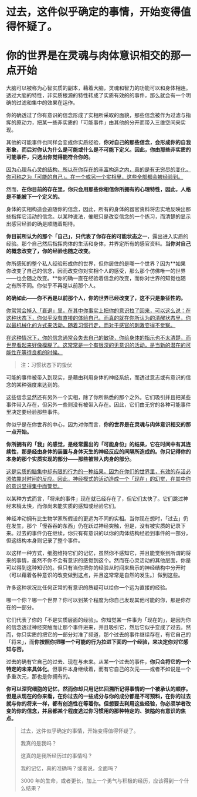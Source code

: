 # 过去，这件似乎确定的事情，开始变得值得怀疑了。

# 你的世界是在灵魂与肉体意识相交的那一点开始

大脑可以被称为心智实质的副本，藉着大脑，灵魂和智力的功能可以和身体相连。透过大脑的特性，非实质根源的特性转成了实质有效的的事件，那么就会有一个明确的过滤和集中的效果在运作。

你的确透过了你有意识的信念形成了实相所采取的面貌，那些信念被作为过滤与指挥的原动力，把某一些非实质的「可能事件」由其他的分开而带入三维空间来实现。

其他的可能事件也同样会变成你实质经验，**你对自己的那些信念，会形成你的自我形象，而后对你认为什么是可能或什么是不可能下定义。因此，你由那些非实质的可能事件，只选出你觉得能符合你的。**

<u>因为心理与心灵的结构，所以在你存在的丰富构造之内，真的是有无穷尽的变化，你可称之为「可能的自己」。在一个或另一个实相里，这些全部都会被经验到。</u>

然而，**在你目前的存在里，你只会用那些你相信你所拥有的心理特性，因此，人格是不能被下一个定义的。**

身体的实相构造会追随你的信念，因此，所有的身体的器官资料将忠实地反映出那些指挥它活动的信念。以某种说法，催眠只是改变信念的一个练习，而清楚的显示出感官经验的确是顺随着期待。

**你目前所认为的那个「自己」，只代表了你存在的可能状态之一**，露出进入实质的经验。那个自己然后指挥肉体的生活和身体，并界定所有的感官资料。**当你对自己的概念改变了，你的经验也随之改变。**

你所感知的整个私人经验形成你的世界，但你居住的是哪一个世界？因为**如果你改变了自己的信念，因而改变你对实相个人的感受，那么那个仿佛唯一的世界——也会随之改变。**你的确一直在经验着信念的改变，而你对世界的知觉也随之有所不同。你似乎不再是以前那个人。

**的确如此——你不再是以前那个人，你的世界已经改变了，这不只是象征性的。**

<u>你常常会掉入「衰退」里，在其中你事实上把你的意识拉了回来，可以这么说：在这种状态下，你似乎没有直接的体验自己，而真的就在你所认为的清醒状态里，你以最机械化的方式来活动，随着习惯行走，而对于感官的刺激变得不觉察。</u>

<u>在这种情况下，你的信念通常会失去自己的敏锐，你给身体的指示也不太清楚，而世界看起来好像模糊了。这常常是一个有很深的无意识的活动，是当新的潜在的可能性在等待良机的时候。</u>

> 注：习惯状态下的蛰伏

可能的事件被带入到现实，是藉由利用身体的神经系统，而透过意志或有意识的信念的某种强度来达到的。

这些信念显然还有另外一个实相，除了你所熟悉的那个之外。它们吸引并且把某些事件带入存在，但另外一些则没有被带入存在。因此，它们由无穷的各种可能事件里决定要经验那些事件。

你似乎是在你世界的中心，因为对你而言，**你的世界是在灵魂与肉体意识相交的那一点开始。**

**你所拥有的「我」的感觉，是经常露出的「可能身份」的结果，它在时间中有其连续性，那是经由身体的装置与身体天生的神经反应的间隔所造成的。你只记得你的本身的那个实质实现的部分——那些被带入肉身的部分。**

<u>这是实质的脑集中却有限的行为的一种结果，因为在你们的世界里，有效的存活必须依靠对时间的反应。因此，神经模式的活动造成一个「现在」的幻觉，在其中你的意识显得集中而警觉。</u>

以某种方式而言，「将来的事件」现在就已经存在了，但它们太快了。它们跳过神经末梢太快，而你尚未能实质的感知或经验它们。

神经冲动拥有比生物学家所假设的更远为不同的实相。当你现在想时，「过去」仍在发生，那个「慢吞吞的东西」仍在跃过神经突触，但是，没有被实质的记录下来。过去的事件仍在继续，你只有有意识的以你的肉体结构经验到事件的一部分，但这结构本身则记录了整个事件。

以这样一种方式，细胞维持它们的记忆，虽然你不感知它，并且能觉察到所谓的将来的事情，虽然不你不会有意识的感觉到这个。然而在心灵活动的其他层面，你是可以得到这种知识的。但只有当你把你的经验从时间来启示的神经结构中分开时（可以藉着各种意识的改变做到这点，并且这常常是自然的发生。）做到这些。

许多这种状况比任何正常的有意识的质疑可以给你一个远为直接的经验。

哪一个你？哪一个世界？你可以到某个程度为你自己发现其他可能的你，那是你存在的一部分。

它们代表了你的「不是实质层面的经验」。你知觉某一件事为「现在的」，是因为你的信念透过神经突触而让那个事件进来，并且吸引它，然后它似乎变成了过去。然而，你只实质的把它的一部分对准了频道，那个过去的事件继续存在，有它自己的「将来」，而**你按照你把哪一个可能的行为拉进下面的一个经验，来决定你对它感知与否。**

过去的确有它自己的过去、现在与未来。从某一个过去的事件，**你只会将它的一个特定的未来具体化**。但事件本身继续着，而有它自己的次元——或者不如说是一个多重次元，那也是你拥有的。

**你可以深究细胞的记忆，然而你却只用记忆回溯所记得事情的一个被承认的顺序。但是从现在的你来看，在你过去的一些成分与你的成分都是不可预料，在你的过去就与你的将来一样，都有创造性在等着你。但想要去利用这些经验，你必须学者改变的你的信念，并且都某个程度逃过你习惯用的那种特定的、狭隘的有意识的焦点。**

> 过去，这件似乎确定的事情，开始变得值得怀疑了。
>
> 我真的是我吗？
>
> 这真的是我所经历过的事情吗？
>
> 我的记忆，真的准确吗？或者说，全面吗？
>
> 3000 年的生命，或者更长，加上一个勇气与积极的经历，应该得到一个什么结果？

